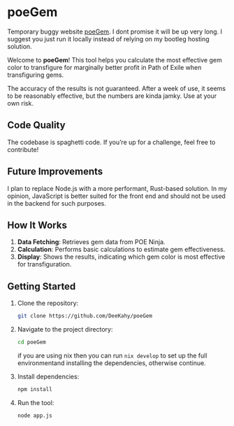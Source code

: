# poeGem
Temporary buggy website [poeGem](http://poegem.mantarias.com/). I dont promise it will be up very long. I suggest you just run it locally instead of relying on my bootleg hosting solution.



Welcome to **poeGem**! This tool helps you calculate the most effective gem color to transfigure for marginally better profit in Path of Exile when transfiguring gems.

The accuracy of the results is not guaranteed. After a week of use, it seems to be reasonably effective, but the numbers are kinda jamky. Use at your own risk.

## Code Quality

The codebase is spaghetti code. If you’re up for a challenge, feel free to contribute!

## Future Improvements

I plan to replace Node.js with a more performant, Rust-based solution. In my opinion, JavaScript is better suited for the front end and should not be used in the backend for such purposes.

## How It Works

1. **Data Fetching**: Retrieves gem data from POE Ninja.
2. **Calculation**: Performs basic calculations to estimate gem effectiveness.
3. **Display**: Shows the results, indicating which gem color is most effective for transfiguration.

## Getting Started

1. Clone the repository:
   ```bash
   git clone https://github.com/DeeKahy/poeGem
   ```
2. Navigate to the project directory:
   ```bash
   cd poeGem
   ```
   if you are using nix then you can run `nix develop` to set up the full environmentand installing the dependencies, otherwise continue.
   
3. Install dependencies:
   ```bash
   npm install
   ```
4. Run the tool:
   ```bash
   node app.js
   ```
